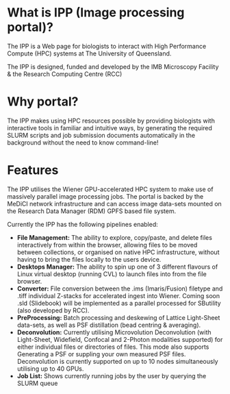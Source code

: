 #  What is IPP (Image processing portal)?

The IPP is a Web page for biologists to interact with High Performance Compute (HPC) systems at The University of Queensland.

The IPP is designed, funded and developed by the IMB Microscopy Facility & the Research Computing Centre (RCC)

# Why portal? 

The IPP makes using HPC resources possible by providing biologists with interactive tools in familiar and intuitive ways, by generating the required SLURM scripts and job submission documents automatically in the background without the need to know command-line! 

# Features


The IPP utilises the Wiener GPU-accelerated HPC system to make use of massively parallel image processing jobs. The portal is backed by the MeDiCI network infrastructure and can access image data-sets mounted on the Research Data Manager (RDM) GPFS based file system.

Currently the IPP has the following pipelines enabled:

* **File Management:** The ability to explore, copy/paste, and delete files interactively from within the browser, allowing files to be moved between collections, or organised on native HPC infrastructure, without having to bring the files locally to the users device.
* **Desktops Manager:** The ability to spin up one of 3 different flavours of Linux virtual desktop (running CVL) to launch files into from the file browser.
* **Converter:** File conversion between the .ims (Imaris/Fusion) filetype and .tiff individual Z-stacks for accelerated ingest into Wiener. Coming soon .sld (Slidebook) will be implemented as a parallel processed for SButility (also developed by RCC).
* **PreProcessing:** Batch processing and deskewing of Lattice Light-Sheet data-sets, as well as PSF distillation (bead centring & averaging).
* **Deconvolution:** Currently utilising Microvolution Deconvolution (with Light-Sheet, Widefield, Confocal and 2-Photon modalities supported) for either individual files or directories of files. This mode also supports Generating a PSF or suppling your own measured PSF files. Deconvolution is currently supported on up to 10 nodes simultaneously utilising up to 40 GPUs.
* **Job List:** Shows currently running jobs by the user by querying the SLURM queue


